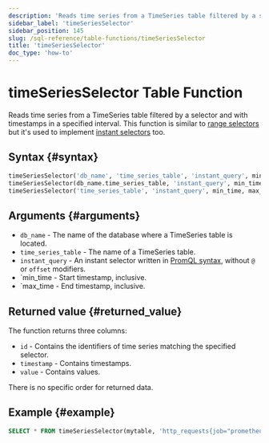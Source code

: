 ```yaml
---
description: 'Reads time series from a TimeSeries table filtered by a selector and with timestamps in a specified interval.'
sidebar_label: 'timeSeriesSelector'
sidebar_position: 145
slug: /sql-reference/table-functions/timeSeriesSelector
title: 'timeSeriesSelector'
doc_type: 'how-to'
---
```


# timeSeriesSelector Table Function

Reads time series from a TimeSeries table filtered by a selector and with timestamps in a specified interval.
This function is similar to [range selectors](https://prometheus.io/docs/prometheus/latest/querying/basics/#range-vector-selectors) but it's used to implement [instant selectors](https://prometheus.io/docs/prometheus/latest/querying/basics/#instant-vector-selectors) too.

## Syntax {#syntax}

```sql
timeSeriesSelector('db_name', 'time_series_table', 'instant_query', min_time, max_time)
timeSeriesSelector(db_name.time_series_table, 'instant_query', min_time, max_time)
timeSeriesSelector('time_series_table', 'instant_query', min_time, max_time)
```

## Arguments {#arguments}

- `db_name` - The name of the database where a TimeSeries table is located.
- `time_series_table` - The name of a TimeSeries table.
- `instant_query` - An instant selector written in [PromQL syntax](https://prometheus.io/docs/prometheus/latest/querying/basics/#instant-vector-selectors), without `@` or `offset` modifiers.
- `min_time - Start timestamp, inclusive.
- `max_time - End timestamp, inclusive.

## Returned value {#returned_value}

The function returns three columns:
- `id` - Contains the identifiers of time series matching the specified selector.
- `timestamp` - Contains timestamps.
- `value` - Contains values.

There is no specific order for returned data.

## Example {#example}

```sql
SELECT * FROM timeSeriesSelector(mytable, 'http_requests{job="prometheus"}', now() - INTERVAL 10 MINUTES, now())
```
